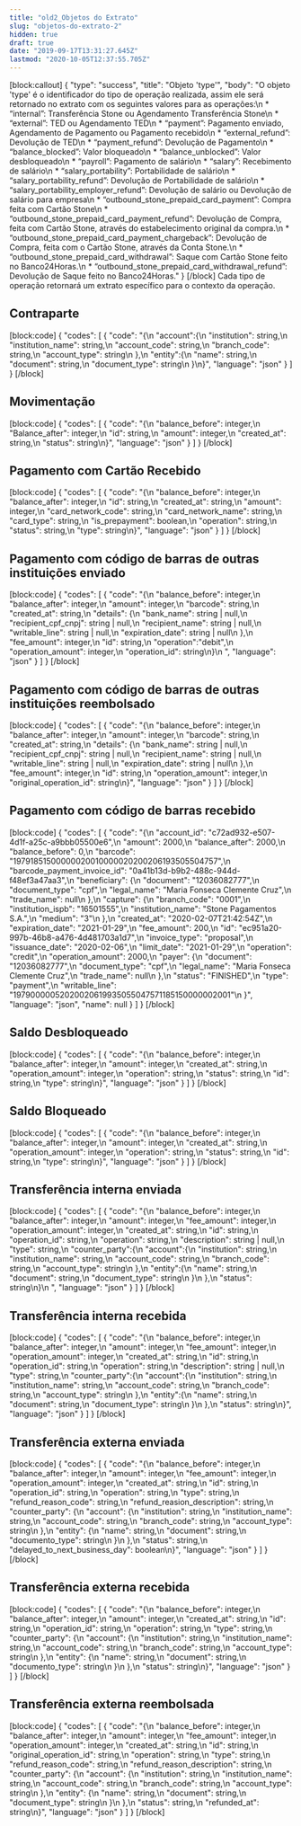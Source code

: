 ```yaml
---
title: "old2_Objetos do Extrato"
slug: "objetos-do-extrato-2"
hidden: true
draft: true
date: "2019-09-17T13:31:27.645Z"
lastmod: "2020-10-05T12:37:55.705Z"
---
```

[block:callout]
{
  "type": "success",
  "title": "Objeto 'type'",
  "body": "O objeto 'type' é o identificador do tipo de operação realizada, assim ele será retornado no extrato com os seguintes valores para as operações:\n  * “internal”: Transferência Stone ou Agendamento Transferência Stone\n  * “external”: TED ou Agendamento TED\n  * “payment”: Pagamento enviado, Agendamento de Pagamento ou Pagamento recebido\n  * “external_refund”: Devolução de TED\n  * “payment_refund”: Devolução de Pagamento\n  * “balance_blocked”: Valor bloqueado\n  * “balance_unblocked”: Valor desbloqueado\n  * “payroll”: Pagamento de salário\n  * “salary”: Recebimento de salário\n  * “salary_portability”: Portabilidade de salário\n  * “salary_portability_refund”: Devolução de Portabilidade de salário\n  * “salary_portability_employer_refund”: Devolução de salário ou Devolução de salário para empresa\n  * “outbound_stone_prepaid_card_payment”: Compra feita com Cartão Stone\n  * “outbound_stone_prepaid_card_payment_refund”: Devolução de Compra, feita com Cartão Stone, através do estabelecimento original da compra.\n  * “outbound_stone_prepaid_card_payment_chargeback”: Devolução de Compra, feita com o Cartão Stone, através da Conta Stone.\n  * “outbound_stone_prepaid_card_withdrawal”: Saque com Cartão Stone feito no Banco24Horas.\n  * “outbound_stone_prepaid_card_withdrawal_refund”: Devolução de Saque feito no  Banco24Horas."
}
[/block]
Cada tipo de operação retornará um extrato específico para o contexto da operação.

## **Contraparte** 
[block:code]
{
  "codes": [
    {
      "code": "{\n  \"account\":{\n    \"institution\": string,\n    \"institution_name\": string,\n    \"account_code\": string,\n    \"branch_code\": string,\n    \"account_type\": string\n  },\n  \"entity\":{\n    \"name\": string,\n    \"document\": string,\n    \"document_type\": string\n  }\n}",
      "language": "json"
    }
  ]
}
[/block]
## **Movimentação** 
[block:code]
{
  "codes": [
    {
      "code": "{\n  \"balance_before\": integer,\n  \"Balance_after\": integer,\n  \"id\": string,\n  \"amount\": integer,\n  \"created_at\": string,\n  \"status\": string\n}",
      "language": "json"
    }
  ]
}
[/block]
## **Pagamento com Cartão Recebido** 
[block:code]
{
  "codes": [
    {
      "code": "{\n  \"balance_before\": integer,\n  \"balance_after\": integer,\n  \"id\": string,\n  \"created_at\": string,\n  \"amount\": integer,\n  \"card_network_code\": string,\n  \"card_network_name\": string,\n  \"card_type\": string,\n  \"is_prepayment\": boolean,\n  \"operation\": string,\n  \"status\": string,\n  \"type\": string\n}",
      "language": "json"
    }
  ]
}
[/block]
## **Pagamento com código de barras de outras instituições enviado** 
[block:code]
{
  "codes": [
    {
      "code": "{\n  \"balance_before\": integer,\n  \"balance_after\": integer,\n  \"amount\": integer,\n  \"barcode\": string,\n  \"created_at\": string,\n  \"details\": {\n    \"bank_name\": string | null,\n    \"recipient_cpf_cnpj\": string | null,\n    \"recipient_name\": string | null,\n    \"writable_line\": string | null,\n    \"expiration_date\": string | null\n  },\n  \"fee_amount\": integer,\n  \"id\": string,\n  \"operation\":\"debit\",\n  \"operation_amount\": integer,\n  \"operation_id\": string\n}\n    ",
      "language": "json"
    }
  ]
}
[/block]
## **Pagamento com código de barras de outras instituições reembolsado** 
[block:code]
{
  "codes": [
    {
      "code": "{\n  \"balance_before\": integer,\n  \"balance_after\": integer,\n  \"amount\": integer,\n  \"barcode\": string,\n  \"created_at\": string,\n  \"details\": {\n    \"bank_name\": string | null,\n    \"recipient_cpf_cnpj\": string | null,\n    \"recipient_name\": string | null,\n    \"writable_line\": string | null,\n    \"expiration_date\": string | null\n  },\n  \"fee_amount\": integer,\n  \"id\": string,\n  \"operation_amount\": integer,\n  \"original_operation_id\": string\n}",
      "language": "json"
    }
  ]
}
[/block]
## **Pagamento com código de barras recebido** 
[block:code]
{
  "codes": [
    {
      "code": "{\n      \"account_id\": \"c72ad932-e507-4d1f-a25c-a9bbb05500e6\",\n      \"amount\": 2000,\n      \"balance_after\": 2000,\n      \"balance_before\": 0,\n      \"barcode\": \"19791851500000020010000020200206193505504757\",\n      \"barcode_payment_invoice_id\": \"0a41b13d-b9b2-488c-944d-f48ef3a47aa3\",\n      \"beneficiary\": {\n        \"document\": \"12036082777\",\n        \"document_type\": \"cpf\",\n        \"legal_name\": \"Maria Fonseca Clemente Cruz\",\n        \"trade_name\": null\n      },\n      \"capture\": {\n        \"branch_code\": \"0001\",\n        \"institution_ispb\": \"16501555\",\n        \"institution_name\": \"Stone Pagamentos S.A.\",\n        \"medium\": \"3\"\n      },\n      \"created_at\": \"2020-02-07T21:42:54Z\",\n      \"expiration_date\": \"2021-01-29\",\n      \"fee_amount\": 200,\n      \"id\": \"ec951a20-997b-46b8-a476-4d481703a1d7\",\n      \"invoice_type\": \"proposal\",\n      \"issuance_date\": \"2020-02-06\",\n      \"limit_date\": \"2021-01-29\",\n      \"operation\": \"credit\",\n      \"operation_amount\": 2000,\n      \"payer\": {\n        \"document\": \"12036082777\",\n        \"document_type\": \"cpf\",\n        \"legal_name\": \"Maria Fonseca Clemente Cruz\",\n        \"trade_name\": null\n      },\n      \"status\": \"FINISHED\",\n      \"type\": \"payment\",\n      \"writable_line\": \"19790000052020020619935055047571185150000002001\"\n    }",
      "language": "json",
      "name": null
    }
  ]
}
[/block]

## **Saldo Desbloqueado** 
[block:code]
{
  "codes": [
    {
      "code": "{\n  \"balance_before\": integer,\n  \"balance_after\": integer,\n  \"amount\": integer,\n  \"created_at\": string,\n  \"operation_amount\": integer,\n  \"operation\": string,\n  \"status\": string,\n  \"id\": string,\n  \"type\": string\n}",
      "language": "json"
    }
  ]
}
[/block]
## **Saldo Bloqueado** 
[block:code]
{
  "codes": [
    {
      "code": "{\n  \"balance_before\": integer,\n  \"balance_after\": integer,\n  \"amount\": integer,\n  \"created_at\": string,\n  \"operation_amount\": integer,\n  \"operation\": string,\n  \"status\": string,\n  \"id\": string,\n  \"type\": string\n}",
      "language": "json"
    }
  ]
}
[/block]
## **Transferência interna enviada** 
[block:code]
{
  "codes": [
    {
      "code": "{\n  \"balance_before\": integer,\n  \"balance_after\": integer,\n  \"amount\": integer,\n  \"fee_amount\": integer,\n  \"operation_amount\": integer,\n  \"created_at\": string,\n  \"id\": string,\n  \"operation_id\": string,\n  \"operation\": string,\n  \"description\": string | null,\n  \"type\": string,\n  \"counter_party\":{\n    \"account\":{\n      \"institution\": string,\n      \"institution_name\": string,\n      \"account_code\": string,\n      \"branch_code\": string,\n      \"account_type\": string\n    },\n    \"entity\":{\n      \"name\": string,\n      \"document\": string,\n      \"document_type\": string\n    }\n  },\n  \"status\": string\n}\n    ",
      "language": "json"
    }
  ]
}
[/block]
## **Transferência interna recebida** 
[block:code]
{
  "codes": [
    {
      "code": "{\n  \"balance_before\": integer,\n  \"balance_after\": integer,\n  \"amount\": integer,\n  \"fee_amount\": integer,\n  \"operation_amount\": integer,\n  \"created_at\": string,\n  \"id\": string,\n  \"operation_id\": string,\n  \"operation\": string,\n  \"description\": string | null,\n  \"type\": string,\n  \"counter_party\":{\n    \"account\":{\n      \"institution\": string,\n      \"institution_name\": string,\n      \"account_code\": string,\n      \"branch_code\": string,\n      \"account_type\": string\n    },\n    \"entity\":{\n      \"name\": string,\n      \"document\": string,\n      \"document_type\": string\n    }\n  },\n  \"status\": string\n}",
      "language": "json"
    }
  ]
}
[/block]
## **Transferência externa enviada** 
[block:code]
{
  "codes": [
    {
      "code": "{\n  \"balance_before\": integer,\n  \"balance_after\": integer,\n  \"amount\": integer,\n  \"fee_amount\": integer,\n  \"operation_amount\": integer,\n  \"created_at\": string,\n  \"id\": string,\n  \"operation_id\": string,\n  \"operation\": string,\n  \"type\": string,\n  \"refund_reason_code\": string,\n  \"refund_reasion_description\": string,\n  \"counter_party\": {\n    \"account\": {\n      \"institution\": string,\n      \"institution_name\": string,\n      \"account_code\": string,\n      \"branch_code\": string,\n      \"account_type\": string\n    },\n    \"entity\": {\n      \"name\": string,\n      \"document\": string,\n      \"documento_type\": string\n    }\n  },\n  \"status\": string,\n  \"delayed_to_next_business_day\": boolean\n}",
      "language": "json"
    }
  ]
}
[/block]
## **Transferência externa recebida** 
[block:code]
{
  "codes": [
    {
      "code": "{\n  \"balance_before\": integer,\n  \"balance_after\": integer,\n  \"amount\": integer,\n  \"created_at\": string,\n  \"id\": string,\n  \"operation_id\": string,\n  \"operation\": string,\n  \"type\": string,\n  \"counter_party\": {\n    \"account\": {\n      \"institution\": string,\n      \"institution_name\": string,\n      \"account_code\": string,\n      \"branch_code\": string,\n      \"account_type\": string\n    },\n    \"entity\": {\n      \"name\": string,\n      \"document\": string,\n      \"documento_type\": string\n    }\n  },\n  \"status\": string\n}",
      "language": "json"
    }
  ]
}
[/block]
## **Transferência externa reembolsada** 
[block:code]
{
  "codes": [
    {
      "code": "{\n  \"balance_before\": integer,\n  \"balance_after\": integer,\n  \"amount\": integer,\n  \"fee_amount\": integer,\n  \"operation_amount\": integer,\n  \"created_at\": string,\n  \"id\": string,\n  \"original_operation_id\": string,\n  \"operation\": string,\n  \"type\": string,\n  \"refund_reason_code\": string,\n  \"refund_reason_description\": string,\n  \"counter_party\": {\n    \"account\": {\n      \"institution\": string,\n      \"institution_name\": string,\n      \"account_code\": string,\n      \"branch_code\": string,\n      \"account_type\": string\n    },\n    \"entity\": {\n      \"name\": string,\n      \"document\": string,\n      \"document_type\": string\n    }\n  },\n  \"status\": string,\n  \"refunded_at\": string\n}",
      "language": "json"
    }
  ]
}
[/block]
